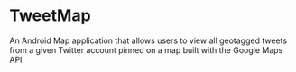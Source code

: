 # TweetMap

An Android Map application that allows users to view all geotagged tweets from a given Twitter
account pinned on a map built with the Google Maps API
